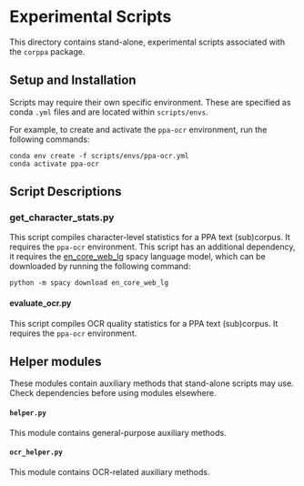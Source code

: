 # Experimental Scripts
This directory contains stand-alone, experimental scripts associated with the `corppa` package.

## Setup and Installation
Scripts may require their own specific environment.
These are specified as conda `.yml` files and are located within `scripts/envs`.

For example, to create and activate the `ppa-ocr` environment, run the following commands:
```
conda env create -f scripts/envs/ppa-ocr.yml
conda activate ppa-ocr
```

## Script Descriptions

### get_character_stats.py
This script compiles character-level statistics for a PPA text (sub)corpus.
It requires the `ppa-ocr` environment.
This script has an additional dependency, it requires the [en_core_web_lg](https://spacy.io/models/en#en_core_web_lg) spacy language model, which can be downloaded by running the following command:
```
python -m spacy download en_core_web_lg
```

#### evaluate_ocr.py
This script compiles OCR quality statistics for a PPA text (sub)corpus.
It requires the `ppa-ocr` environment.

## Helper modules
These modules contain auxiliary methods that stand-alone scripts may use.
Check dependencies before using modules elsewhere.

#### `helper.py`
This module contains general-purpose auxiliary methods.

#### `ocr_helper.py`
This module contains OCR-related auxiliary methods.
